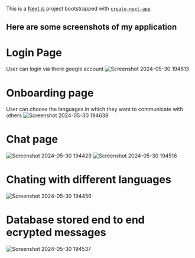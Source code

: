 This is a [Next.js](https://nextjs.org/) project bootstrapped with [`create-next-app`](https://github.com/vercel/next.js/tree/canary/packages/create-next-app).

## Here are some screenshots of my application

# Login Page
User can login via there google account
![Screenshot 2024-05-30 194613](https://github.com/Mirfan9n/Connect-US-Multilingual-chat-app-with-E2E-encryption-FRONTEND/assets/113027496/599ec8f0-a59c-4ce6-a341-2a13adeabf13)

# Onboarding page
User can choose the languages in which they want to communicate with others 
![Screenshot 2024-05-30 194638](https://github.com/Mirfan9n/Connect-US-Multilingual-chat-app-with-E2E-encryption-FRONTEND/assets/113027496/3a1e4da1-cab8-413b-aa81-5852f7848c89)

# Chat page
![Screenshot 2024-05-30 194429](https://github.com/Mirfan9n/Connect-US-Multilingual-chat-app-with-E2E-encryption-FRONTEND/assets/113027496/76263397-6278-4f9e-8519-1d81cf46b5f4)
![Screenshot 2024-05-30 194516](https://github.com/Mirfan9n/Connect-US-Multilingual-chat-app-with-E2E-encryption-FRONTEND/assets/113027496/04fe1c41-9b00-4a38-ac62-93ea57012a2d)


# Chating with different languages
![Screenshot 2024-05-30 194456](https://github.com/Mirfan9n/Connect-US-Multilingual-chat-app-with-E2E-encryption-FRONTEND/assets/113027496/9a921c84-b099-4201-bd6c-c679cd83b045)

# Database stored end to end ecrypted messages

![Screenshot 2024-05-30 194537](https://github.com/Mirfan9n/Connect-US-Multilingual-chat-app-with-E2E-encryption-FRONTEND/assets/113027496/8e3238ba-bfa6-4fdf-87ad-85762da54d9a)

